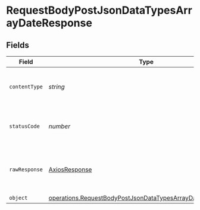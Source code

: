 # RequestBodyPostJsonDataTypesArrayDateResponse


## Fields

| Field                                                                                                                                               | Type                                                                                                                                                | Required                                                                                                                                            | Description                                                                                                                                         |
| --------------------------------------------------------------------------------------------------------------------------------------------------- | --------------------------------------------------------------------------------------------------------------------------------------------------- | --------------------------------------------------------------------------------------------------------------------------------------------------- | --------------------------------------------------------------------------------------------------------------------------------------------------- |
| `contentType`                                                                                                                                       | *string*                                                                                                                                            | :heavy_check_mark:                                                                                                                                  | HTTP response content type for this operation                                                                                                       |
| `statusCode`                                                                                                                                        | *number*                                                                                                                                            | :heavy_check_mark:                                                                                                                                  | HTTP response status code for this operation                                                                                                        |
| `rawResponse`                                                                                                                                       | [AxiosResponse](https://axios-http.com/docs/res_schema)                                                                                             | :heavy_minus_sign:                                                                                                                                  | Raw HTTP response; suitable for custom response parsing                                                                                             |
| `object`                                                                                                                                            | [operations.RequestBodyPostJsonDataTypesArrayDateResponseBody](../../../sdk/models/operations/requestbodypostjsondatatypesarraydateresponsebody.md) | :heavy_minus_sign:                                                                                                                                  | OK                                                                                                                                                  |